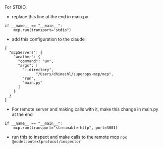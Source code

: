 
For STDIO, 
- replace this line at the end in main.py
```
if __name__ == "__main__":
	mcp.run(transport="stdio")
```
- add this configuration to the claude
```
{
  "mcpServers": {
    "weather": {
      "command": "uv",
      "args": [
        "--directory",
              "/Users/dhineshl/superops-mcp/mcp",
        "run",
        "main.py"
      ]
    }
  }
}
```

- For remote server and making calls with it, make this change in main.py at the end
```
if __name__ == "__main__":
    mcp.run(transport="streamable-http", port=3001)
```

- run this to inspect and make calls to the remote mcp
`npx @modelcontextprotocol/inspector`

